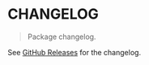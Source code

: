 # CHANGELOG

> Package changelog.

See [GitHub Releases](https://github.com/stdlib-js/blas-ext-base-ssumors/releases) for the changelog.